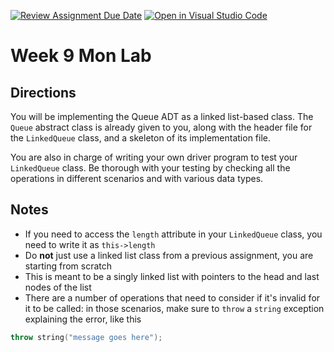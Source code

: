 [![Review Assignment Due Date](https://classroom.github.com/assets/deadline-readme-button-22041afd0340ce965d47ae6ef1cefeee28c7c493a6346c4f15d667ab976d596c.svg)](https://classroom.github.com/a/fyKPDzuO)
[![Open in Visual Studio Code](https://classroom.github.com/assets/open-in-vscode-2e0aaae1b6195c2367325f4f02e2d04e9abb55f0b24a779b69b11b9e10269abc.svg)](https://classroom.github.com/online_ide?assignment_repo_id=21108246&assignment_repo_type=AssignmentRepo)
# Week 9 Mon Lab

## Directions

You will be implementing the Queue ADT as a linked list-based class. The `Queue` abstract class is already given to you, along with the header file for the `LinkedQueue` class, and a skeleton of its implementation file.

You are also in charge of writing your own driver program to test your `LinkedQueue` class. Be thorough with your testing by checking all the operations in different scenarios and with various data types.

## Notes

- If you need to access the `length` attribute in your `LinkedQueue` class, you need to write it as `this->length`
- Do **not** just use a linked list class from a previous assignment, you are starting from scratch
- This is meant to be a singly linked list with pointers to the head and last nodes of the list
- There are a number of operations that need to consider if it's invalid for it to be called: in those scenarios, make sure to `throw` a `string` exception explaining the error, like this
```C++
throw string("message goes here");
```

